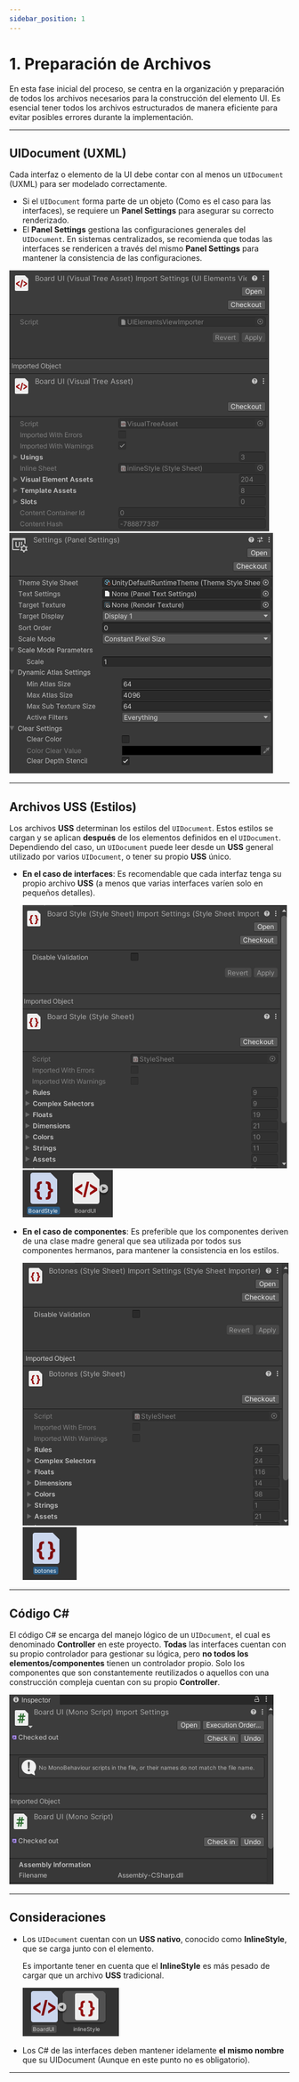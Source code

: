 ```yaml
---
sidebar_position: 1
---
```


# 1. Preparación de Archivos

En esta fase inicial del proceso, se centra en la organización y preparación de todos los archivos necesarios para la construcción del elemento UI. Es esencial tener todos los archivos estructurados de manera eficiente para evitar posibles errores durante la implementación.

---

## UIDocument (UXML)

Cada interfaz o elemento de la UI debe contar con al menos un `UIDocument` (UXML) para ser modelado correctamente.  
- Si el `UIDocument` forma parte de un objeto (Como es el caso para las interfaces), se requiere un **Panel Settings** para asegurar su correcto renderizado.  
- El **Panel Settings** gestiona las configuraciones generales del `UIDocument`. En sistemas centralizados, se recomienda que todas las interfaces se rendericen a través del mismo **Panel Settings** para mantener la consistencia de las configuraciones.

![Ejemplo](../../../../static/juego-img/interfaz/implementacion/preparacion-archivos/UIDocument.png)
![Ejemplo](../../../../static/juego-img/interfaz/implementacion/preparacion-archivos/PanelSettings.png)

---
## Archivos USS (Estilos)

Los archivos **USS** determinan los estilos del `UIDocument`. Estos estilos se cargan y se aplican **después** de los elementos definidos en el `UIDocument`. Dependiendo del caso, un `UIDocument` puede leer desde un **USS** general utilizado por varios `UIDocument`, o tener su propio **USS** único.

- **En el caso de interfaces**: Es recomendable que cada interfaz tenga su propio archivo **USS** (a menos que varias interfaces varíen solo en pequeños detalles).

   ![Ejemplo](../../../../static/juego-img/interfaz/implementacion/preparacion-archivos/USSPropio.png)![Ejemplo](../../../../static/juego-img/interfaz/implementacion/preparacion-archivos/USSPropio2.png)

- **En el caso de componentes**: Es preferible que los componentes deriven de una clase madre general que sea utilizada por todos sus componentes hermanos, para mantener la consistencia en los estilos.

   ![Ejemplo](../../../../static/juego-img/interfaz/implementacion/preparacion-archivos/USSGeneral.png)![Ejemplo](../../../../static/juego-img/interfaz/implementacion/preparacion-archivos/USSGeneral2.png)

---
## Código C#

El código C# se encarga del manejo lógico de un `UIDocument`, el cual es denominado **Controller** en este proyecto. **Todas** las interfaces cuentan con su propio controlador para gestionar su lógica, pero **no todos los elementos/componentes** tienen un controlador propio. Solo los componentes que son constantemente reutilizados o aquellos con una construcción compleja cuentan con su propio **Controller**.

   ![Ejemplo](../../../../static/juego-img/interfaz/implementacion/preparacion-archivos/controller.png)

---
## Consideraciones

- Los `UIDocument` cuentan con un **USS nativo**, conocido como **InlineStyle**, que se carga junto con el elemento. 

   Es importante tener en cuenta que el **InlineStyle** es más pesado de cargar que un archivo **USS** tradicional.

   ![Ejemplo](../../../../static/juego-img/interfaz/implementacion/preparacion-archivos/InlineStyle.png)

- Los C# de las interfaces deben mantener idelamente **el mismo nombre** que su UIDocument (Aunque en este punto no es obligatorio).


---